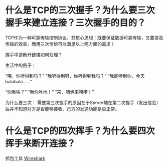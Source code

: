 # 什么是TCP的三次握手？为什么要三次握手来建立连接？三次握手的目的？

TCP作为一种可靠传输控制协议，其核心思想：既要保证数据可靠传输，又要提高传输的效率，而用三次恰恰可以满足以上两方面的需求！

握手中途断开链接如何处理？

生活中的例子：

“喂，你听得到吗？”
“我听得到呀，你听得到我吗？”
“我能听到你，今天balabala……”

“你瞅啥？”
“瞅你咋地！”
“来，咱俩来唠唠！”

为什么要三次： 需要第三次握手的原因在于Server端在第二次握手（发出信息）后并不知道对方是否能够接收、己方的发送功能是否正常。


# 什么是TCP的四次挥手？为什么要四次挥手来断开连接？

抓包工具 [Wireshark](http://www.bysocket.com/?p=1404)





